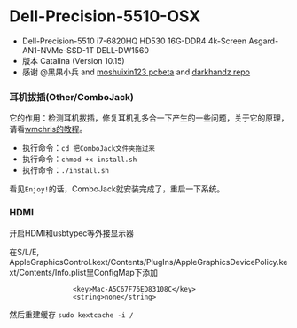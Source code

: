 # Dell-Precision-5510-OSX
* Dell-Precision-5510 i7-6820HQ HD530 16G-DDR4 4k-Screen Asgard-AN1-NVMe-SSD-1T DELL-DW1560  
* 版本 Catalina (Version 10.15)
* 感谢 @黑果小兵 and 
[moshuixin123 pcbeta](http://bbs.pcbeta.com/forum.php?mod=viewthread&tid=1824016) and
[darkhandz repo](https://github.com/darkhandz/XPS-9550-Mojave)

### 耳机拔插(Other/ComboJack)

它的作用：检测耳机拔插，修复耳机孔多合一下产生的一些问题，关于它的原理，请看[wmchris的教程](https://github.com/wmchris/DellXPS15-9550-OSX/blob/master/10.12/Post-Install/AD-Kexts/Audio/VerbStub_knnspeed/README.md)。

- 执行命令：`cd 把ComboJack文件夹拖过来`
- 执行命令：`chmod +x install.sh`
- 执行命令：`./install.sh`

看见`Enjoy!`的话，ComboJack就安装完成了，重启一下系统。

### HDMI
开启HDMI和usbtypec等外接显示器

在S/L/E, AppleGraphicsControl.kext/Contents/PlugIns/AppleGraphicsDevicePolicy.kext/Contents/Info.plist里ConfigMap下添加

```
				<key>Mac-A5C67F76ED83108C</key>
				<string>none</string>
```  
然后重建缓存
`sudo kextcache -i /`
